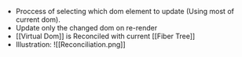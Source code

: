 - Proccess of selecting which dom element to update (Using most of current dom). 
- Update only the changed dom on re-render
- [[Virtual Dom]] is Reconciled with current [[Fiber Tree]]
- Illustration: ![[Reconciliation.png]]
